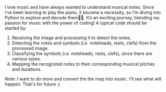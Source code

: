 I love music and have always wanted to understand musical notes. Since I’ve been learning to play the piano, it became a necessity, so I’m diving into Python to explore and decode them🎼🎼. It’s an exciting journey, blending my passion for music with the power of coding!
A typical code should be started by:
1. Receiving the image and processing it to detect the notes.
2. Detecting the notes and symbols (i.e. noteheads, rests, clefs) from the processed image.
3. Classifying the symbols (i.e. noteheads, rests, clefs), since there are various types.
4. Mapping the recognized notes to their corresponding musical pitches and durations.

Note: I want to do more and convert the the map into music. I'll see what will happen. That's for future :)
